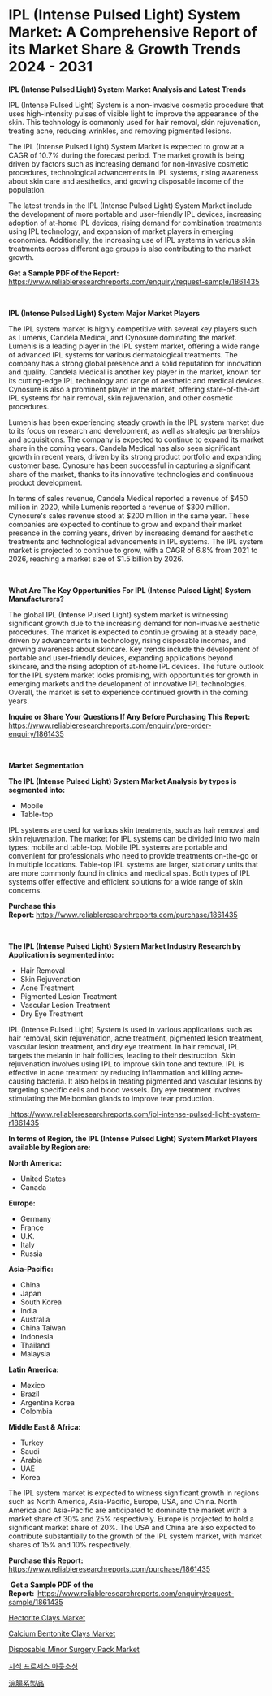 <p><h1>IPL (Intense Pulsed Light) System Market: A Comprehensive Report of its Market Share & Growth Trends 2024 - 2031</h1></p><p><strong>IPL (Intense Pulsed Light) System Market Analysis and Latest Trends</strong></p>
<p><p>IPL (Intense Pulsed Light) System is a non-invasive cosmetic procedure that uses high-intensity pulses of visible light to improve the appearance of the skin. This technology is commonly used for hair removal, skin rejuvenation, treating acne, reducing wrinkles, and removing pigmented lesions.</p><p>The IPL (Intense Pulsed Light) System Market is expected to grow at a CAGR of 10.7% during the forecast period. The market growth is being driven by factors such as increasing demand for non-invasive cosmetic procedures, technological advancements in IPL systems, rising awareness about skin care and aesthetics, and growing disposable income of the population.</p><p>The latest trends in the IPL (Intense Pulsed Light) System Market include the development of more portable and user-friendly IPL devices, increasing adoption of at-home IPL devices, rising demand for combination treatments using IPL technology, and expansion of market players in emerging economies. Additionally, the increasing use of IPL systems in various skin treatments across different age groups is also contributing to the market growth.</p></p>
<p><strong>Get a Sample PDF of the Report:&nbsp;</strong> <a href="https://www.reliableresearchreports.com/enquiry/request-sample/1861435">https://www.reliableresearchreports.com/enquiry/request-sample/1861435</a></p>
<p>&nbsp;</p>
<p><strong>IPL (Intense Pulsed Light) System Major Market Players</strong></p>
<p><p>The IPL system market is highly competitive with several key players such as Lumenis, Candela Medical, and Cynosure dominating the market. Lumenis is a leading player in the IPL system market, offering a wide range of advanced IPL systems for various dermatological treatments. The company has a strong global presence and a solid reputation for innovation and quality. Candela Medical is another key player in the market, known for its cutting-edge IPL technology and range of aesthetic and medical devices. Cynosure is also a prominent player in the market, offering state-of-the-art IPL systems for hair removal, skin rejuvenation, and other cosmetic procedures.</p><p>Lumenis has been experiencing steady growth in the IPL system market due to its focus on research and development, as well as strategic partnerships and acquisitions. The company is expected to continue to expand its market share in the coming years. Candela Medical has also seen significant growth in recent years, driven by its strong product portfolio and expanding customer base. Cynosure has been successful in capturing a significant share of the market, thanks to its innovative technologies and continuous product development.</p><p>In terms of sales revenue, Candela Medical reported a revenue of $450 million in 2020, while Lumenis reported a revenue of $300 million. Cynosure's sales revenue stood at $200 million in the same year. These companies are expected to continue to grow and expand their market presence in the coming years, driven by increasing demand for aesthetic treatments and technological advancements in IPL systems. The IPL system market is projected to continue to grow, with a CAGR of 6.8% from 2021 to 2026, reaching a market size of $1.5 billion by 2026.</p></p>
<p>&nbsp;</p>
<p><strong>What Are The Key Opportunities For IPL (Intense Pulsed Light) System Manufacturers?</strong></p>
<p><p>The global IPL (Intense Pulsed Light) system market is witnessing significant growth due to the increasing demand for non-invasive aesthetic procedures. The market is expected to continue growing at a steady pace, driven by advancements in technology, rising disposable incomes, and growing awareness about skincare. Key trends include the development of portable and user-friendly devices, expanding applications beyond skincare, and the rising adoption of at-home IPL devices. The future outlook for the IPL system market looks promising, with opportunities for growth in emerging markets and the development of innovative IPL technologies. Overall, the market is set to experience continued growth in the coming years.</p></p>
<p><strong>Inquire or Share Your Questions If Any Before Purchasing This Report:</strong> <a href="https://www.reliableresearchreports.com/enquiry/pre-order-enquiry/1861435">https://www.reliableresearchreports.com/enquiry/pre-order-enquiry/1861435</a></p>
<p>&nbsp;</p>
<p><strong>Market Segmentation</strong></p>
<p><strong>The IPL (Intense Pulsed Light) System Market Analysis by types is segmented into:</strong></p>
<p><ul><li>Mobile</li><li>Table-top</li></ul></p>
<p><p>IPL systems are used for various skin treatments, such as hair removal and skin rejuvenation. The market for IPL systems can be divided into two main types: mobile and table-top. Mobile IPL systems are portable and convenient for professionals who need to provide treatments on-the-go or in multiple locations. Table-top IPL systems are larger, stationary units that are more commonly found in clinics and medical spas. Both types of IPL systems offer effective and efficient solutions for a wide range of skin concerns.</p></p>
<p><strong>Purchase this Report:&nbsp;</strong><a href="https://www.reliableresearchreports.com/purchase/1861435">https://www.reliableresearchreports.com/purchase/1861435</a></p>
<p>&nbsp;</p>
<p><strong>The IPL (Intense Pulsed Light) System Market Industry Research by Application is segmented into:</strong></p>
<p><ul><li>Hair Removal</li><li>Skin Rejuvenation</li><li>Acne Treatment</li><li>Pigmented Lesion Treatment</li><li>Vascular Lesion Treatment</li><li>Dry Eye Treatment</li></ul></p>
<p><p>IPL (Intense Pulsed Light) System is used in various applications such as hair removal, skin rejuvenation, acne treatment, pigmented lesion treatment, vascular lesion treatment, and dry eye treatment. In hair removal, IPL targets the melanin in hair follicles, leading to their destruction. Skin rejuvenation involves using IPL to improve skin tone and texture. IPL is effective in acne treatment by reducing inflammation and killing acne-causing bacteria. It also helps in treating pigmented and vascular lesions by targeting specific cells and blood vessels. Dry eye treatment involves stimulating the Meibomian glands to improve tear production.</p></p>
<p><a href="https://www.reliableresearchreports.com/ipl-intense-pulsed-light-system-r1861435">&nbsp;https://www.reliableresearchreports.com/ipl-intense-pulsed-light-system-r1861435</a></p>
<p><strong>In terms of Region, the IPL (Intense Pulsed Light) System Market Players available by Region are:</strong></p>
<p>
    <p> <strong> North America: </strong>
        <ul>
            <li>United States</li>
            <li>Canada</li>
        </ul>
        </p> 
    <p> <strong> Europe: </strong>
        <ul>
            <li>Germany</li>
            <li>France</li>
            <li>U.K.</li>
            <li>Italy</li>
            <li>Russia</li>
        </ul>
        </p> 
    <p> <strong> Asia-Pacific: </strong>
        <ul>
            <li>China</li>
            <li>Japan</li>
            <li>South Korea</li>
            <li>India</li>
            <li>Australia</li>
            <li>China Taiwan</li>
            <li>Indonesia</li>
            <li>Thailand</li>
            <li>Malaysia</li>
        </ul>
        </p> 
    <p> <strong> Latin America: </strong>
        <ul>
            <li>Mexico</li>
            <li>Brazil</li>
            <li>Argentina Korea</li>
            <li>Colombia</li>
        </ul>
        </p> 
    <p> <strong> Middle East & Africa: </strong>
        <ul>
            <li>Turkey</li>
            <li>Saudi</li>
            <li>Arabia</li>
            <li>UAE</li>
            <li>Korea</li>
        </ul>
    </p>
    </p>
<p><p>The IPL system market is expected to witness significant growth in regions such as North America, Asia-Pacific, Europe, USA, and China. North America and Asia-Pacific are anticipated to dominate the market with a market share of 30% and 25% respectively. Europe is projected to hold a significant market share of 20%. The USA and China are also expected to contribute substantially to the growth of the IPL system market, with market shares of 15% and 10% respectively.</p></p>
<p><strong>Purchase this Report: </strong><a href="https://www.reliableresearchreports.com/purchase/1861435">https://www.reliableresearchreports.com/purchase/1861435</a></p>
<p>&nbsp;<strong>Get a Sample PDF of the Report:&nbsp;&nbsp;</strong><a href="https://www.reliableresearchreports.com/enquiry/request-sample/1861435">https://www.reliableresearchreports.com/enquiry/request-sample/1861435</a></p>
<p><strong></strong></p>
<p><p><a href="https://issuu.com/reportprime-2/docs/hectorite-clays-market-size-2030.pptx">Hectorite Clays Market</a></p><p><a href="https://issuu.com/reportprime-2/docs/calcium-bentonite-clays-market-size-2030.pptx">Calcium Bentonite Clays Market</a></p><p><a href="https://github.com/juancolorado15/Market-Research-Report-List-2/blob/main/disposable-minor-surgery-pack-market.md">Disposable Minor Surgery Pack Market</a></p><p><a href="https://github.com/CliftonFisher9067/Market-Research-Report-List-1/blob/main/114235847418.md">지식 프로세스 아웃소싱</a></p><p><a href="https://github.com/mcbeesbxa270/Market-Research-Report-List-2/blob/main/615644652021.md">浣腸系製品</a></p></p>